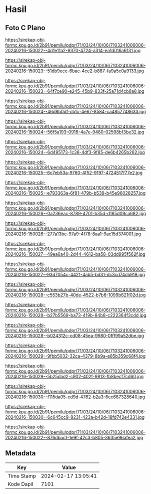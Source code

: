 # Hasil

## Foto C Plano

https://sirekap-obj-formc.kpu.go.id/2b91/pemilu/pdpr/71/03/24/10/06/7103241006006-20240216-150022--4d1e11a2-9370-4724-a314-ea1d016a6131.jpg

https://sirekap-obj-formc.kpu.go.id/2b91/pemilu/pdpr/71/03/24/10/06/7103241006006-20240216-150023--51db9ece-6bac-4ce2-b887-fa9a5c0a9133.jpg

https://sirekap-obj-formc.kpu.go.id/2b91/pemilu/pdpr/71/03/24/10/06/7103241006006-20240216-150023--64f7ce90-e245-45b9-833f-25a71d4cb8a8.jpg

https://sirekap-obj-formc.kpu.go.id/2b91/pemilu/pdpr/71/03/24/10/06/7103241006006-20240216-150024--46d8b0df-cb1c-4e67-8584-ca4857748633.jpg

https://sirekap-obj-formc.kpu.go.id/2b91/pemilu/pdpr/71/03/24/10/06/7103241006006-20240216-150024--56f5a193-0916-4a7e-9480-02598bf3be32.jpg

https://sirekap-obj-formc.kpu.go.id/2b91/pemilu/pdpr/71/03/24/10/06/7103241006006-20240216-150024--6d495173-1c38-4df3-9f85-de6b4265b262.jpg

https://sirekap-obj-formc.kpu.go.id/2b91/pemilu/pdpr/71/03/24/10/06/7103241006006-20240216-150025--6c7eb53a-9760-4f52-9197-4724517f77e2.jpg

https://sirekap-obj-formc.kpu.go.id/2b91/pemilu/pdpr/71/03/24/10/06/7103241006006-20240216-150025--e793363a-6f81-479b-b539-b45e96028257.jpg

https://sirekap-obj-formc.kpu.go.id/2b91/pemilu/pdpr/71/03/24/10/06/7103241006006-20240216-150026--0a236eac-8789-4701-b35d-d185d09ca682.jpg

https://sirekap-obj-formc.kpu.go.id/2b91/pemilu/pdpr/71/03/24/10/06/7103241006006-20240216-150026--277a13be-97a9-4f78-8aa1-9ac15d374001.jpg

https://sirekap-obj-formc.kpu.go.id/2b91/pemilu/pdpr/71/03/24/10/06/7103241006006-20240216-150027--49ea6a40-2d44-4612-ba58-03dd995f562f.jpg

https://sirekap-obj-formc.kpu.go.id/2b91/pemilu/pdpr/71/03/24/10/06/7103241006006-20240216-150027--93d7054c-4421-4ab5-bd31-dc3cd74cb919.jpg

https://sirekap-obj-formc.kpu.go.id/2b91/pemilu/pdpr/71/03/24/10/06/7103241006006-20240216-150028--c553b27b-40de-4522-b7b6-1099b821f02d.jpg

https://sirekap-obj-formc.kpu.go.id/2b91/pemilu/pdpr/71/03/24/10/06/7103241006006-20240216-150028--b27b5569-ba73-419b-84b8-c222364f3cdd.jpg

https://sirekap-obj-formc.kpu.go.id/2b91/pemilu/pdpr/71/03/24/10/06/7103241006006-20240216-150028--b024312c-cd08-45ea-9980-0fff99a52dbe.jpg

https://sirekap-obj-formc.kpu.go.id/2b91/pemilu/pdpr/71/03/24/10/06/7103241006006-20240216-150029--9fbb5032-32ca-4379-8b9a-e85b359c68f4.jpg

https://sirekap-obj-formc.kpu.go.id/2b91/pemilu/pdpr/71/03/24/10/06/7103241006006-20240216-150029--5b25dad2-c902-402f-9813-fb8becf7cd60.jpg

https://sirekap-obj-formc.kpu.go.id/2b91/pemilu/pdpr/71/03/24/10/06/7103241006006-20240216-150030--f115da05-cd9d-4762-b2a3-6ec687328640.jpg

https://sirekap-obj-formc.kpu.go.id/2b91/pemilu/pdpr/71/03/24/10/06/7103241006006-20240216-150030--6c645cc9-8231-423a-b42d-18fd742e4331.jpg

https://sirekap-obj-formc.kpu.go.id/2b91/pemilu/pdpr/71/03/24/10/06/7103241006006-20240216-150022--876dbac1-1e9f-42c3-b805-3635e96afea2.jpg


## Metadata

| Key        | Value               |
| ---------- | ------------------- |
| Time Stamp | 2024-02-17 13:05:41 |
| Kode Dapil | 7101                |



